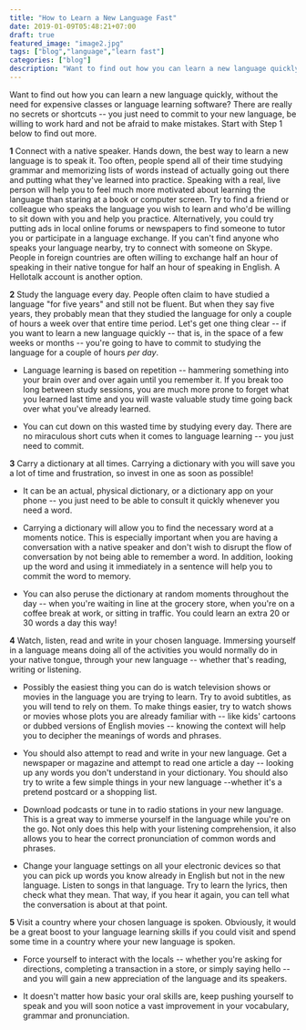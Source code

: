 ```yaml
---
title: "How to Learn a New Language Fast"
date: 2019-01-09T05:48:21+07:00
draft: true
featured_image: "image2.jpg"
tags: ["blog","language","learn fast"]
categories: ["blog"]
description: "Want to find out how you can learn a new language quickly, without the need for expensive classes or language learning software? There are really no secrets or shortcuts -- you just need to commit to your new language, be willing to work hard and not be afraid to make mistakes. Start with Step 1 below to find out more."
---
```


Want to find out how you can learn a new language quickly, without the need for expensive classes or language learning software? There are really no secrets or shortcuts -- you just need to commit to your new language, be willing to work hard and not be afraid to make mistakes. Start with Step 1 below to find out more.

**1**
Connect with a native speaker. Hands down, the best way to learn a new language is to speak it. Too often, people spend all of their time studying grammar and memorizing lists of words instead of actually going out there and putting what they've learned into practice. Speaking with a real, live person will help you to feel much more motivated about learning the language than staring at a book or computer screen.
Try to find a friend or colleague who speaks the language you wish to learn and who'd be willing to sit down with you and help you practice. Alternatively, you could try putting ads in local online forums or newspapers to find someone to tutor you or participate in a language exchange.
If you can't find anyone who speaks your language nearby, try to connect with someone on Skype. People in foreign countries are often willing to exchange half an hour of speaking in their native tongue for half an hour of speaking in English. A Hellotalk account is another option.

**2**
Study the language every day. People often claim to have studied a language "for five years" and still not be fluent. But when they say five years, they probably mean that they studied the language for only a couple of hours a week over that entire time period. Let's get one thing clear -- if you want to learn a new language quickly -- that is, in the space of a few weeks or months -- you're going to have to commit to studying the language for a couple of hours *per day*.

* Language learning is based on repetition -- hammering something into your brain over and over again until you remember it. If you break too long between study sessions, you are much more prone to forget what you learned last time and you will waste valuable study time going back over what you've already learned.

* You can cut down on this wasted time by studying every day. There are no miraculous short cuts when it comes to language learning -- you just need to commit.
  
**3**
Carry a dictionary at all times. Carrying a dictionary with you will save you a lot of time and frustration, so invest in one as soon as possible!

* It can be an actual, physical dictionary, or a dictionary app on your phone -- you just need to be able to consult it quickly whenever you need a word.

* Carrying a dictionary will allow you to find the necessary word at a moments notice. This is especially important when you are having a conversation with a native speaker and don't wish to disrupt the flow of conversation by not being able to remember a word. In addition, looking up the word and using it immediately in a sentence will help you to commit the word to memory.

* You can also peruse the dictionary at random moments throughout the day -- when you're waiting in line at the grocery store, when you're on a coffee break at work, or sitting in traffic. You could learn an extra 20 or 30 words a day this way!

**4**
Watch, listen, read and write in your chosen language. Immersing yourself in a language means doing all of the activities you would normally do in your native tongue, through your new language -- whether that's reading, writing or listening.

* Possibly the easiest thing you can do is watch television shows or movies in the language you are trying to learn. Try to avoid subtitles, as you will tend to rely on them. To make things easier, try to watch shows or movies whose plots you are already familiar with -- like kids' cartoons or dubbed versions of English movies -- knowing the context will help you to decipher the meanings of words and phrases.

* You should also attempt to read and write in your new language. Get a newspaper or magazine and attempt to read one article a day -- looking up any words you don't understand in your dictionary. You should also try to write a few simple things in your new language --whether it's a pretend postcard or a shopping list.

* Download podcasts or tune in to radio stations in your new language. This is a great way to immerse yourself in the language while you're on the go. Not only does this help with your listening comprehension, it also allows you to hear the correct pronunciation of common words and phrases.

* Change your language settings on all your electronic devices so that you can pick up words you know already in English but not in the new language.
Listen to songs in that language. Try to learn the lyrics, then check what they mean. That way, if you hear it again, you can tell what the conversation is about at that point.

**5**
Visit a country where your chosen language is spoken. Obviously, it would be a great boost to your language learning skills if you could visit and spend some time in a country where your new language is spoken.

* Force yourself to interact with the locals -- whether you're asking for directions, completing a transaction in a store, or simply saying hello -- and you will gain a new appreciation of the language and its speakers.

* It doesn't matter how basic your oral skills are, keep pushing yourself to speak and you will soon notice a vast improvement in your vocabulary, grammar and pronunciation.